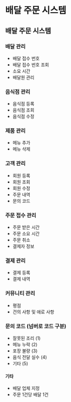 # 배달 주문 시스템

## 배달 주문 시스템

### 배달 관리

- 배달 접수 번호
- 배달 접수 번호 조회
- 소요 시간
- 배달원 관리 

### 음식점 관리

- 음식점 등록
- 음식점 조회
- 음식점 수정

### 제품 관리

- 메뉴 추가
- 메뉴 삭제
 

### 고객 관리

- 회원 등록
- 회원 조회
- 회원 수정
- 주문 내역
- 문의 코드

### 주문 접수 관리

- 주문 받은 시간
- 주문 소요 시간
- 주문 취소
- 결제자 정보


### 결제 관리

- 결제 등록
- 결제 내역

### 커뮤니티 관리

- 평점
- 건의 사항 및 애로 사항

### 문의 코드 (넘버로 코드 구분)

- 잘못된 조리 (1)
- 메뉴 누락 (2)
- 포장 불량 (3)
- 음식 전달 실수 (4)
- 기타 (5)

#### 기타

- 배달 업체 지정
- 주문 1건당 배달 1건

